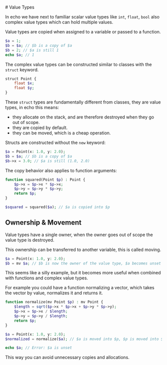 # Value Types

In echo we have next to familiar scalar value types like `int`, `float`, `bool` also complex value types which can hold multiple values. 
 
Value types are copied when assigned to a variable or passed to a function.


```php
$a = 1;
$b = $a; // $b is a copy of $a
$b = 2; // $a is still 1
echo $a; // 1
```

The complex value types can be constructed similar to classes with the `struct` keyword.

```php
struct Point {
    float $x;
    float $y;
}
```

These `struct` types are fundamentally different from classes, they are value types, in echo this means:
 * they allocate on the stack, and are therefore destroyed when they go out of scope.
 * they are copied by default. 
 * they can be moved, which is a cheap operation.


Structs are constructed without the `new` keyword:

```php
$a = Point(x: 1.0, y: 2.0);
$b = $a; // $b is a copy of $a
$b->x = 3.0; // $a is still (1.0, 2.0)
```

The copy behavior also applies to function arguments:

```php
function squared(Point $p) : Point {
    $p->x = $p->x * $p->x;
    $p->y = $p->y * $p->y;
    return $p;
}

$squared = squared($a); // $a is copied into $p
```

## Ownership & Movement

Value types have a single owner, when the owner goes out of scope the value type is destroyed. 

This ownership can be transferred to another variable, this is called moving.

```php
$a = Point(x: 1.0, y: 2.0);
$b = mv $a; // $b is now the owner of the value type, $a becomes unset
```

This seems like a silly example, but it becomes more useful when combined with functions and complex value types.

For example you could have a function normalizing a vector, which takes the vector by value, normalizes it and returns it.

```php
function normalize(mv Point $p) : mv Point {
    $length = sqrt($p->x * $p->x + $p->y * $p->y);
    $p->x = $p->x / $length;
    $p->y = $p->y / $length;
    return $p;
}

$a = Point(x: 1.0, y: 2.0);
$normalized = normalize($a); // $a is moved into $p, $p is moved into $normalized

echo $a; // Error: $a is unset
```

This way you can avoid unnecessary copies and allocations.
